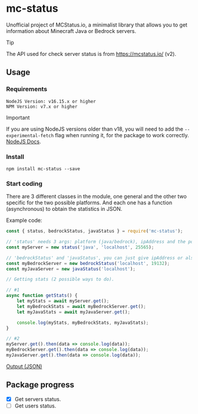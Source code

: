 # mc-status
Unofficial project of MCStatus.io, a minimalist library that allows you to get information about Minecraft Java or Bedrock servers.

> [!TIP]
> The API used for check server status is from https://mcstatus.io/ (v2).

## Usage
### Requirements
```
NodeJS Version: v16.15.x or higher
NPM Version: v7.x or higher
```
> [!IMPORTANT]
> If you are using NodeJS versions older than v18, you will need to add the `--experimental-fetch` flag when running it, for the package to work correctly. [NodeJS Docs](https://nodejs.org/docs/latest-v18.x/api/globals.html#fetch).

### Install
```
npm install mc-status --save
```

### Start coding
There are 3 different classes in the module, one general and the other two specific for the two possible platforms. And each one has a function (asynchronous) to obtain the statistics in JSON.

Example code:
```js
const { status, bedrockStatus, javaStatus } = require('mc-status');

// 'status' needs 3 args: platform (java/bedrock), ipAddress and the port.
const myServer = new status('java', 'localhost', 25565);

// 'bedrockStatus' and 'javaStatus', you can just give ipAddress or also the port.
const myBedrockServer = new bedrockStatus('localhost', 19132);
const myJavaServer = new javaStatus('localhost');

// Getting stats (2 possible ways to do).

// #1
async function getStats() {
    let myStats = await myServer.get();
    let myBedrockStats = await myBedrockServer.get();
    let myJavaStats = await myJavaServer.get();

    console.log(myStats, myBedrockStats, myJavaStats);
}

// #2
myServer.get().then(data => console.log(data));
myBedrockServer.get().then(data => console.log(data));
myJavaServer.get().then(data => console.log(data));
```
[Output (JSON)](https://mcstatus.io/docs)

## Package progress
- [x] Get servers status.
- [ ] Get users status.
